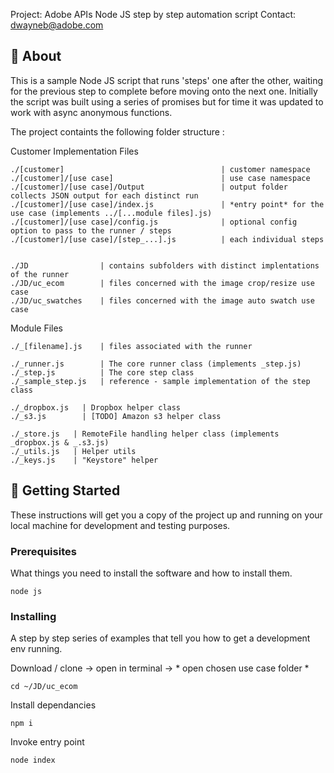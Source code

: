 Project: Adobe APIs Node JS step by step automation script
Contact: dwayneb@adobe.com

## 🧐 About <a name = "about"></a>

This is a sample Node JS script that runs 'steps' one after the other, waiting for the previous step to complete before moving onto the next one.
Initially the script was built using a series of promises but for time it was updated to work with async anonymous functions. 

The project containts the following folder structure : 

Customer Implementation Files
```
./[customer]                                   | customer namespace
./[customer]/[use case]                        | use case namespace
./[customer]/[use case]/Output                 | output folder collects JSON output for each distinct run 
./[customer]/[use case]/index.js               | *entry point* for the use case (implements ../[...module files].js)
./[customer]/[use case]/config.js              | optional config option to pass to the runner / steps 
./[customer]/[use case]/[step_...].js          | each individual steps


./JD                | contains subfolders with distinct implentations of the runner
./JD/uc_ecom        | files concerned with the image crop/resize use case
./JD/uc_swatches    | files concerned with the image auto swatch use case
```

Module Files
```
./_[filename].js    | files associated with the runner

./_runner.js        | The core runner class (implements _step.js)
./_step.js          | The core step class 
./_sample_step.js   | reference - sample implementation of the step class 

./_dropbox.js   | Dropbox helper class 
./_s3.js        | [TODO] Amazon s3 helper class 

./_store.js   | RemoteFile handling helper class (implements _dropbox.js & _.s3.js)
./_utils.js   | Helper utils 
./_keys.js    | "Keystore" helper 
```

## 🏁 Getting Started <a name = "getting_started"></a>

These instructions will get you a copy of the project up and running on your local machine for development and testing purposes. 

### Prerequisites

What things you need to install the software and how to install them.

```
node js
```

### Installing

A step by step series of examples that tell you how to get a development env running.

Download / clone -> open in terminal -> * open chosen use case folder *

```
cd ~/JD/uc_ecom
```

Install dependancies 

```
npm i 
```

Invoke entry point

```
node index
```
